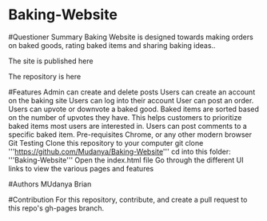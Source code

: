 # Baking-Website
#Questioner
Summary
Baking Website is designed towards making orders on baked goods, rating baked items and sharing baking ideas..

The site is published here

The repository is here

#Features
Admin can create and delete posts
Users can create an account on the baking site
Users can log into their account
User can post an order.
Users can upvote or downvote a baked good.
Baked items are sorted based on the number of upvotes they have. This helps customers to prioritize baked items most users are interested in.
Users can post comments to a specific baked item.
Pre-requisites
Chrome, or any other modern browser
Git
Testing
Clone this repository to your computer git clone '''https://github.com/Mudanya/Baking-Website'''
cd into this folder: '''Baking-Website'''
Open the index.html file
Go through the different UI links to view the various pages and features

#Authors
MUdanya Brian

#Contribution
For this repository, contribute, and create a pull request to this repo's gh-pages branch.


